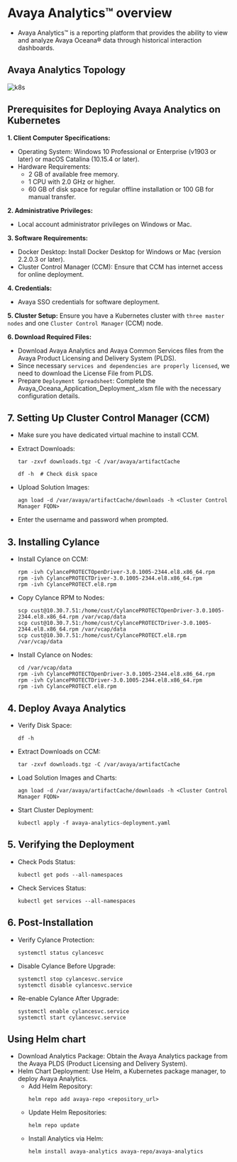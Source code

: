 # Avaya Analytics™ overview
- Avaya Analytics™ is a reporting platform that provides the ability to view and analyze Avaya 
Oceana® data through historical interaction dashboards.

## Avaya Analytics Topology
![k8s](https://github.com/ManuSureshh/Avaya-Analytics_K8s/assets/155379347/a17a3779-1cfd-47b0-ae10-5f473bfb3558)

## Prerequisites for Deploying Avaya Analytics on Kubernetes
**1. Client Computer Specifications:**
- Operating System: Windows 10 Professional or Enterprise (v1903 or later) or macOS Catalina (10.15.4 or later).
- Hardware Requirements:
  - 2 GB of available free memory.
  - 1 CPU with 2.0 GHz or higher.
  - 60 GB of disk space for regular offline installation or 100 GB for manual transfer.

**2. Administrative Privileges:**
- Local account administrator privileges on Windows or Mac.

**3. Software Requirements:**
- Docker Desktop: Install Docker Desktop for Windows or Mac (version 2.2.0.3 or later).
- Cluster Control Manager (CCM): Ensure that CCM has internet access for online deployment.

**4. Credentials:**
- Avaya SSO credentials for software deployment.

**5. Cluster Setup:**
Ensure you have a Kubernetes cluster with `three master nodes` and one `Cluster Control Manager` (CCM) node.

**6. Download Required Files:**
- Download Avaya Analytics and Avaya Common Services files from the Avaya Product Licensing and Delivery System (PLDS). 
- Since necessary `services and dependencies are properly licensed`, we need to download the License File from PLDS.
- Prepare `Deployment Spreadsheet`: Complete the Avaya_Oceana_Application_Deployment_<ReleaseNumber>.xlsm file with the necessary configuration details.


## 7. Setting Up Cluster Control Manager (CCM)
- Make sure you have dedicated virtual machine to install CCM.
- Extract Downloads:
  ```
  tar -zxvf downloads.tgz -C /var/avaya/artifactCache
  ```

  ```
  df -h  # Check disk space
  ```

- Upload Solution Images:
  ```
  agn load -d /var/avaya/artifactCache/downloads -h <Cluster Control Manager FQDN>
  ```

- Enter the username and password when prompted.

## 3. Installing Cylance
- Install Cylance on CCM:
  ```
  rpm -ivh CylancePROTECTOpenDriver-3.0.1005-2344.el8.x86_64.rpm
  rpm -ivh CylancePROTECTDriver-3.0.1005-2344.el8.x86_64.rpm
  rpm -ivh CylancePROTECT.el8.rpm
  ```
- Copy Cylance RPM to Nodes:
  ```
  scp cust@10.30.7.51:/home/cust/CylancePROTECTOpenDriver-3.0.1005-2344.el8.x86_64.rpm /var/vcap/data
  scp cust@10.30.7.51:/home/cust/CylancePROTECTDriver-3.0.1005-2344.el8.x86_64.rpm /var/vcap/data
  scp cust@10.30.7.51:/home/cust/CylancePROTECT.el8.rpm /var/vcap/data
  ```
- Install Cylance on Nodes:
  ```
  cd /var/vcap/data
  rpm -ivh CylancePROTECTOpenDriver-3.0.1005-2344.el8.x86_64.rpm
  rpm -ivh CylancePROTECTDriver-3.0.1005-2344.el8.x86_64.rpm
  rpm -ivh CylancePROTECT.el8.rpm
  ```
## 4. Deploy Avaya Analytics
- Verify Disk Space:
  ```
  df -h
  ```
- Extract Downloads on CCM:
  ```
  tar -zxvf downloads.tgz -C /var/avaya/artifactCache
  ```

- Load Solution Images and Charts:
  ```
  agn load -d /var/avaya/artifactCache/downloads -h <Cluster Control Manager FQDN>
  ```
- Start Cluster Deployment:
  ```
  kubectl apply -f avaya-analytics-deployment.yaml
  ```

## 5. Verifying the Deployment
- Check Pods Status:
  ```
  kubectl get pods --all-namespaces
  ```
- Check Services Status:
  ```
  kubectl get services --all-namespaces
  ```
## 6. Post-Installation
- Verify Cylance Protection:
  ```
  systemctl status cylancesvc
  ```
- Disable Cylance Before Upgrade:
  ```
  systemctl stop cylancesvc.service
  systemctl disable cylancesvc.service
  ```
- Re-enable Cylance After Upgrade:
  ```
  systemctl enable cylancesvc.service
  systemctl start cylancesvc.service
  ```

## Using Helm chart
- Download Analytics Package: Obtain the Avaya Analytics package from the Avaya PLDS (Product Licensing and Delivery System).
- Helm Chart Deployment: Use Helm, a Kubernetes package manager, to deploy Avaya Analytics.
  - Add Helm Repository:
    ```
    helm repo add avaya-repo <repository_url>
    ```
  - Update Helm Repositories:
    ```
    helm repo update
    ```
  - Install Analytics via Helm:
    ```
    helm install avaya-analytics avaya-repo/avaya-analytics
    ```
